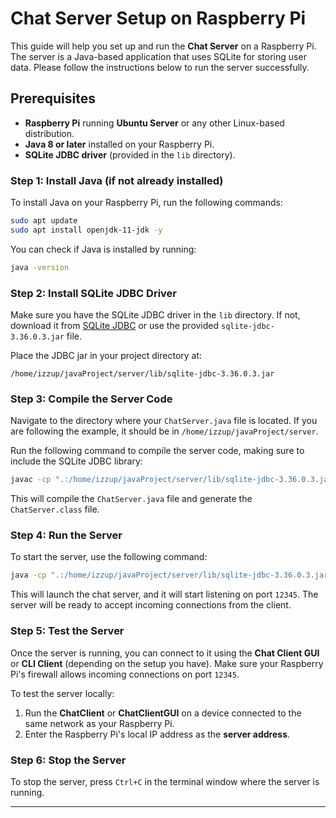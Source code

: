 

# Chat Server Setup on Raspberry Pi

This guide will help you set up and run the **Chat Server** on a Raspberry Pi. The server is a Java-based application that uses SQLite for storing user data. Please follow the instructions below to run the server successfully.

## Prerequisites

- **Raspberry Pi** running **Ubuntu Server** or any other Linux-based distribution.
- **Java 8 or later** installed on your Raspberry Pi.
- **SQLite JDBC driver** (provided in the `lib` directory).

### Step 1: Install Java (if not already installed)

To install Java on your Raspberry Pi, run the following commands:

```bash
sudo apt update
sudo apt install openjdk-11-jdk -y
```

You can check if Java is installed by running:

```bash
java -version
```

### Step 2: Install SQLite JDBC Driver

Make sure you have the SQLite JDBC driver in the `lib` directory. If not, download it from [SQLite JDBC](https://github.com/xerial/sqlite-jdbc) or use the provided `sqlite-jdbc-3.36.0.3.jar` file.

Place the JDBC jar in your project directory at:

```
/home/izzup/javaProject/server/lib/sqlite-jdbc-3.36.0.3.jar
```

### Step 3: Compile the Server Code

Navigate to the directory where your `ChatServer.java` file is located. If you are following the example, it should be in `/home/izzup/javaProject/server`.

Run the following command to compile the server code, making sure to include the SQLite JDBC library:

```bash
javac -cp ".:/home/izzup/javaProject/server/lib/sqlite-jdbc-3.36.0.3.jar" ChatServer.java
```

This will compile the `ChatServer.java` file and generate the `ChatServer.class` file.

### Step 4: Run the Server

To start the server, use the following command:

```bash
java -cp ".:/home/izzup/javaProject/server/lib/sqlite-jdbc-3.36.0.3.jar" ChatServer
```

This will launch the chat server, and it will start listening on port `12345`. The server will be ready to accept incoming connections from the client.

### Step 5: Test the Server

Once the server is running, you can connect to it using the **Chat Client GUI** or **CLI Client** (depending on the setup you have). Make sure your Raspberry Pi's firewall allows incoming connections on port `12345`.

To test the server locally:

1. Run the **ChatClient** or **ChatClientGUI** on a device connected to the same network as your Raspberry Pi.
2. Enter the Raspberry Pi's local IP address as the **server address**.

### Step 6: Stop the Server

To stop the server, press `Ctrl+C` in the terminal window where the server is running.

---

